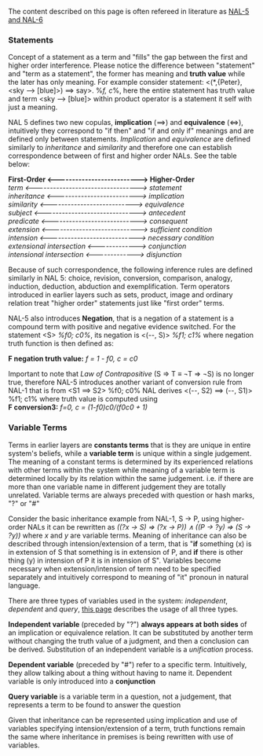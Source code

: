 The content described on this page is often refereed in literature as [NAL-5 and NAL-6](https://github.com/opennars/opennars/wiki/Non-Axiomatic-Logic-(NAL),-Logic-behind-OpenNARS)

### Statements
Concept of a statement as a term and "fills" the gap between the first and higher order interference. Please notice the difference between "statement" and "term as a statement", the former has meaning and **truth value** while the later has only meaning. For example consider statement: <(*,{Peter}, <sky --> [blue]>) ==> say>. %_f, c_%, here the entire statement has truth value and term <sky --> [blue]> within product operator is a statement it self with just a meaning.

NAL 5 defines two new copulas, **implication** (==>) and **equivalence** (<=>), intuitively they correspond to "if then" and "if and only if" meanings and are defined only between statements. _Implication_ and _equivalence_ are defined similarly to _inheritance_ and _similarity_ and therefore one can establish correspondence between of first and higher order NALs. See the table below:

**First-Order <--------------------------> Higher-Order** <br/>
_term <---------------------------------> statement_<br/>
_inheritance <--------------------------> implication_<br/>
_similarity <---------------------------> equivalence_<br/>
_subject <------------------------------> antecedent_<br/>
_predicate <----------------------------> consequent_<br/>
_extension <----------------------------> sufficient condition_<br/>
_intension <----------------------------> necessary condition_<br/>
_extensional intersection <-------------> conjunction_<br/> 
_intensional intersection <-------------> disjunction_<br/>

Because of such correspondence, the following inference rules are defined similarly in NAL 5: choice, revision, conversion, comparison, analogy, induction, deduction, abduction and exemplification. Term operators introduced in earlier layers such as sets, product, image and ordinary relation treat "higher order" statements just like "first order" terms.

NAL-5 also introduces **Negation**, that is a negation of a statement is a compound term with positive and negative evidence switched. For the statement \<S> _%f0; c0%_, its negation is <(--, S)> _%f1; c1%_ where negation truth function is then defined as:<br/>

**F negation truth value:** _f = 1 - f0, c = c0_

Important to note that _Law of Contrapositive_  (S => T ≡ ¬T => ¬S) is no longer true, therefore NAL-5 introduces another variant of conversion rule from NAL-1 that is from  <S1 ==> S2>  %f0; c0%  NAL derives <(--, S2) ==> (--, S1)> %f1; c1% where truth value is computed using <br/>
**F conversion3:** _f=0, c = (1-f0)c0/(f0c0 + 1)_

### Variable Terms
Terms in earlier layers are **constants terms** that is they are unique in entire system's beliefs, while a **variable term** is unique within a single judgement.  The meaning of a constant terms is determined by its experienced relations with other terms within the system while meaning of a variable term is determined locally  by its relation within the same judgement. i.e. if there are more than one variable name in different judgement they are totally unrelated. Variable terms are always preceded with question or hash marks, "?" or "#" 

Consider the basic inheritance example from NAL-1, S → P, using higher-order NALs it can be rewritten as _((?x → S) ⇒
(?x → P)) ∧ ((P → ?y) ⇒ (S → ?y))_ where _x_ and _y_ are variable terms. Meaning of inheritance can also be described through intension/extension of a term, that is "**if** something (x) is in extension of S that something is in extension of P, and **if** there is other thing (y) in intension of P it is in intension of S". Variables become necessary when extension/intension of term need to be specified separately and intuitively correspond to meaning of "it" pronoun in natural language.  

There are three types of variables used in the system: _independent_, _dependent_ and _query_, [this page](https://github.com/opennars/opennars/wiki/Use-of-Variables-in-OpenNARS) describes the usage of all three types.

**Independent variable** (preceded by "?") **always appears at both sides** of an implication or equivalence relation. It can be substituted by another term without changing the truth value of a judgment, and then a conclusion can be derived.  Substitution of an independent variable is a _unification_ process.

**Dependent variable** (preceded by "#") refer to a specific term. Intuitively, they allow talking about a thing without having to name it. Dependent variable is only introduced into a **conjunction**

**Query variable** is a variable term in a question, not a judgement, that represents a term to be found to answer the question

Given that inheritance can be represented using implication and use of variables specifying intension/extension of a term, truth functions remain the same where inheritance in premises is being rewritten with use of variables.
